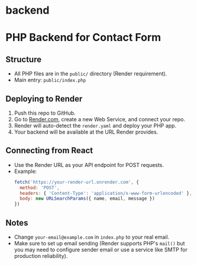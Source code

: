 # backend

# PHP Backend for Contact Form

## Structure
- All PHP files are in the `public/` directory (Render requirement).
- Main entry: `public/index.php`

## Deploying to Render
1. Push this repo to GitHub.
2. Go to [Render.com](https://render.com/), create a new Web Service, and connect your repo.
3. Render will auto-detect the `render.yaml` and deploy your PHP app.
4. Your backend will be available at the URL Render provides.

## Connecting from React
- Use the Render URL as your API endpoint for POST requests.
- Example:
  ```js
  fetch('https://your-render-url.onrender.com', {
    method: 'POST',
    headers: { 'Content-Type': 'application/x-www-form-urlencoded' },
    body: new URLSearchParams({ name, email, message })
  })
  ```

## Notes
- Change `your-email@example.com` in `index.php` to your real email.
- Make sure to set up email sending (Render supports PHP's `mail()` but you may need to configure sender email or use a service like SMTP for production reliability).